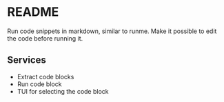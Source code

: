 # README

Run code snippets in markdown, similar to runme. Make it possible to edit the
code before running it.

## Services

- Extract code blocks
- Run code block
- TUI for selecting the code block
